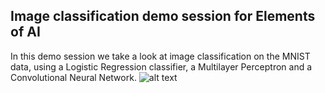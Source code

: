 ## Image classification demo session for Elements of AI
In this demo session we take a look at image classification on the MNIST data, using a Logistic Regression classifier, a Multilayer Perceptron and a Convolutional Neural Network.
![alt text](https://github.com/JonnaBuri/image_classification-LR-MLP-CNN/img.png?raw=true)
